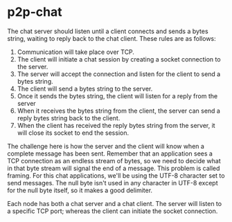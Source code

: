 # p2p-chat

The chat server should listen until a client connects and sends a bytes string, waiting to reply back to the chat client. These rules are as follows:
1.	Communication will take place over TCP.
2.	The client will initiate a chat session by creating a socket connection to the server.
3.	The server will accept the connection and listen for the client to send a bytes string.
4.	The client will send a bytes string to the server.
5.	Once it sends the bytes string, the client will listen for a reply from the server
6.	When it receives the bytes string from the client, the server can send a reply bytes string back to the client.
7.	When the client has received the reply bytes string from the server, it will close its socket to end the session.

The challenge here is how the server and the client will know when a complete message has been sent. Remember that an application sees a TCP connection as an endless stream of bytes, so we need to decide what in that byte stream will signal the end of a message. This problem is called framing. For  this chat applications, we'll be using the UTF-8 character set to send messages. The null byte isn't used in any character in UTF-8 except for the null byte itself, so it makes a good delimiter.

Each node has both a chat server and a chat client. The server will listen to a specific TCP port; whereas the client can initiate the socket connection.
